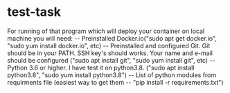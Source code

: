 # test-task

For running of that program which will deploy your container on local machine you will need:
-- Preinstalled Docker.io("sudo apt get docker.io", "sudo yum install docker.io", etc) 
-- Preinstalled and configured Git. Git should be in your PATH. SSH key's should works. Your name and e-mail should be configured ("sudo apt install git", "sudo yum install git", etc)
-- Python 3.6 or higher. I have test it on python3.8. ("sudo apt install python3.8", "sudo yum install python3.8")
-- List of python modules from requirments file (easiest way to get them -- "pip install -r requirements.txt")
